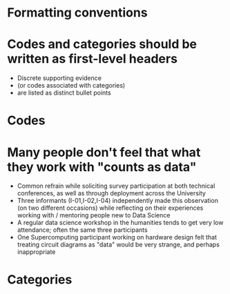 Formatting conventions
======================

# Codes and categories should be written as first-level headers
- Discrete supporting evidence
- (or codes associated with categories)
- are listed as distinct bullet points

Codes
=====

# Many people don't feel that what they work with "counts as data"
- Common refrain while soliciting survey participation at both technical conferences, as well as through
  deployment across the University
- Three informants (I-01,I-02,I-04) independently made this observation (on two different occasions) while
  reflecting on their experiences working with / mentoring people new to Data Science
- A regular data science workshop in the humanities tends to get very low attendance; often the same three
  participants
- One Supercomputing participant working on hardware design felt that treating circuit diagrams as "data"
  would be very strange, and perhaps inappropriate


Categories
==========
